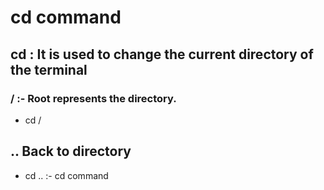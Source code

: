 # cd command 
## cd : It is used to change the current directory of the terminal 
### / :- Root represents the directory.
* cd / 
## ..  Back to directory
* cd .. :- cd command 
